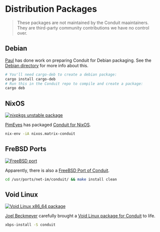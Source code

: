# Distribution Packages

> These packages are not maintained by the Conduit maaintainers. They are third-party community contributions we have no control over.

## Debian

[Paul](https://wiki.debian.org/PaulVanTilburg) has done work on preparing Conduit for Debian packaging. See the [Debian directory](https://gitlab.com/famedly/conduit/-/tree/next/debian) for more info about this.

```bash
# You'll need cargo-deb to create a debian package:
cargo install cargo-deb
# Run this in the Conduit repo to compile and create a package:
cargo deb
```

## NixOS 

[![nixpkgs unstable package](https://repology.org/badge/version-for-repo/nix_unstable/matrix-conduit.svg)](https://repology.org/project/matrix-conduit/versions)

[PimEyes](https://github.com/pimeys) has packaged
[Conduit for NixOS](https://search.nixos.org/packages?channel=unstable&show=matrix-conduit&from=0&size=50&sort=relevance&type=packages&query=matrix-conduit).

```bash
nix-env -iA nixos.matrix-conduit
```

## FreBSD Ports

[![FreeBSD port](https://repology.org/badge/version-for-repo/freebsd/matrix-conduit.svg)](https://repology.org/project/matrix-conduit/versions)

Apparently, there is also a [FreeBSD Port of Conduit](https://www.freshports.org/net-im/conduit).

```bash
cd /usr/ports/net-im/conduit/ && make install clean
```

## Void Linux

[![Void Linux x86_64 package](https://repology.org/badge/version-for-repo/void_x86_64/matrix-conduit.svg)](https://repology.org/project/matrix-conduit/versions)

[Joel Beckmeyer](https://github.com/TinfoilSubmarine) carefully brought a [Void Linux package for Conduit](https://github.com/void-linux/void-packages/blob/master/srcpkgs/conduit/template) to life.

```bash
xbps-install -S conduit
```